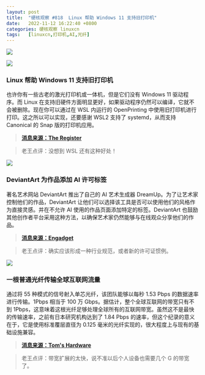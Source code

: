 ```yaml
---
layout: post
title:	"硬核观察 #818  Linux 帮助 Windows 11 支持旧打印机"
date:	2022-11-12 16:22:40 +0800 
categories:	硬核观察 linuxcn 
tags:	[linuxcn,打印机,AI,光纤]
---
```



![](/Asserts/Images//attachment/album/202211/12/162047vjcibmom7jx579ia.jpg)


![](/Asserts/Images//attachment/album/202211/12/162057t6o2ybr1hzdrcohn.jpg)


### Linux 帮助 Windows 11 支持旧打印机


也许你有一些古老的激光打印机或一体机，但是它们没有 Windows 11 驱动程序。而 Linux 在支持旧硬件方面明显更好，如果驱动程序仍然可以编译，它就不会被删除。现在你可以通过在 WSL 内运行的 OpenPrinting 中使用旧打印机进行打印。这之所以可以实现，还要感谢 WSL2 支持了 systemd，从而支持 Canonical 的 Snap 版的打印机应用。



> 
> **[消息来源：The Register](https://www.theregister.com/2022/11/10/openprinting_keeps_old_printers_working/)**
> 
> 
> 



> 
> 老王点评：没想到 WSL 还有这种好处！
> 
> 
> 


![](/Asserts/Images//attachment/album/202211/12/162115rbbcujkvw8g8jwxb.jpg)


### DeviantArt 为作品添加 AI 许可标签


著名艺术网站 DeviantArt 推出了自己的 AI 艺术生成器 DreamUp。为了让艺术家控制他们的作品，DeviantArt 让他们可以选择该工具是否可以使用他们的风格作为直接灵感。并在不允许 AI 使用的作品页面添加特定的标签。DeviantArt 也鼓励其他创作者平台采用这种方法，以确保艺术家仍然能够与在线观众分享他们的作品。



> 
> **[消息来源：Engadget](https://www.engadget.com/deviant-art-is-launching-its-own-ai-art-generator-140006449.html)**
> 
> 
> 



> 
> 老王点评：确实应该形成一种行业规范，或者新的许可证惯例。
> 
> 
> 


![](/Asserts/Images//attachment/album/202211/12/162130spm4ehsz44pepssf.jpg)


### 一根普通光纤传输全球互联网流量


通过将 55 种模式的信号射入单芯光纤，该团队能够以每秒 1.53 Pbps 的数据速率进行传输。1Pbps 相当于 100 万 Gbps。据估计，整个全球互联网的带宽只有不到 1Pbps，这意味着这根光纤足够处理全球所有的互联网带宽。虽然这不是最快的传输速率，之前有日本研究机构达到了 1.84 Pbps 的速率，但这个纪录的意义在于，它是使用标准覆层直径为 0.125 毫米的光纤实现的，很大程度上与现有的基础设施兼容。



> 
> **[消息来源：Tom's Hardware](https://www.tomshardware.com/news/standard-fiber-optic-tech-achieves-record-153-petabit-per-second-transmissions)**
> 
> 
> 



> 
> 老王点评：带宽扩展的太快，说不准以后个人设备也需要几个 G 的带宽了。
> 
> 
>
